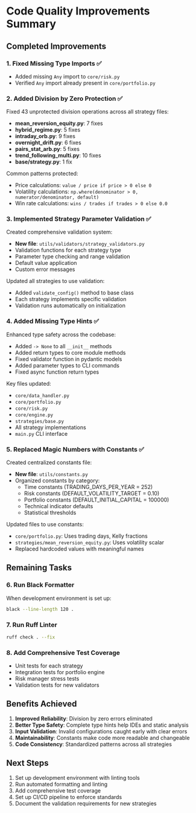 # Code Quality Improvements Summary

## Completed Improvements

### 1. Fixed Missing Type Imports ✅
- Added missing `Any` import to `core/risk.py`
- Verified `Any` import already present in `core/portfolio.py`

### 2. Added Division by Zero Protection ✅
Fixed 43 unprotected division operations across all strategy files:
- **mean_reversion_equity.py**: 7 fixes
- **hybrid_regime.py**: 5 fixes  
- **intraday_orb.py**: 9 fixes
- **overnight_drift.py**: 6 fixes
- **pairs_stat_arb.py**: 5 fixes
- **trend_following_multi.py**: 10 fixes
- **base/strategy.py**: 1 fix

Common patterns protected:
- Price calculations: `value / price if price > 0 else 0`
- Volatility calculations: `np.where(denominator > 0, numerator/denominator, default)`
- Win rate calculations: `wins / trades if trades > 0 else 0.0`

### 3. Implemented Strategy Parameter Validation ✅
Created comprehensive validation system:
- **New file**: `utils/validators/strategy_validators.py`
- Validation functions for each strategy type
- Parameter type checking and range validation
- Default value application
- Custom error messages

Updated all strategies to use validation:
- Added `validate_config()` method to base class
- Each strategy implements specific validation
- Validation runs automatically on initialization

### 4. Added Missing Type Hints ✅
Enhanced type safety across the codebase:
- Added `-> None` to all `__init__` methods
- Added return types to core module methods
- Fixed validator function in pydantic models
- Added parameter types to CLI commands
- Fixed async function return types

Key files updated:
- `core/data_handler.py`
- `core/portfolio.py`
- `core/risk.py`
- `core/engine.py`
- `strategies/base.py`
- All strategy implementations
- `main.py` CLI interface

### 5. Replaced Magic Numbers with Constants ✅
Created centralized constants file:
- **New file**: `utils/constants.py`
- Organized constants by category:
  - Time constants (TRADING_DAYS_PER_YEAR = 252)
  - Risk constants (DEFAULT_VOLATILITY_TARGET = 0.10)
  - Portfolio constants (DEFAULT_INITIAL_CAPITAL = 100000)
  - Technical indicator defaults
  - Statistical thresholds

Updated files to use constants:
- `core/portfolio.py`: Uses trading days, Kelly fractions
- `strategies/mean_reversion_equity.py`: Uses volatility scalar
- Replaced hardcoded values with meaningful names

## Remaining Tasks

### 6. Run Black Formatter
When development environment is set up:
```bash
black --line-length 120 .
```

### 7. Run Ruff Linter
```bash
ruff check . --fix
```

### 8. Add Comprehensive Test Coverage
- Unit tests for each strategy
- Integration tests for portfolio engine
- Risk manager stress tests
- Validation tests for new validators

## Benefits Achieved

1. **Improved Reliability**: Division by zero errors eliminated
2. **Better Type Safety**: Complete type hints help IDEs and static analysis
3. **Input Validation**: Invalid configurations caught early with clear errors
4. **Maintainability**: Constants make code more readable and changeable
5. **Code Consistency**: Standardized patterns across all strategies

## Next Steps

1. Set up development environment with linting tools
2. Run automated formatting and linting
3. Add comprehensive test coverage
4. Set up CI/CD pipeline to enforce standards
5. Document the validation requirements for new strategies